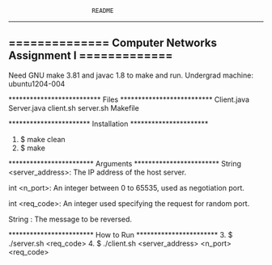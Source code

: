 			    		   README
-----------------------------------------------------------
============== Computer Networks Assignment I =============
-----------------------------------------------------------

Need GNU make 3.81 and javac 1.8 to make and run.
Undergrad machine: ubuntu1204-004

************************** Files **************************
						Client.java
						Server.java
						client.sh
						server.sh
						Makefile

*********************** Installation **********************
1. $ make clean
2. $ make

************************ Arguments ************************
String <server_address>:
The IP address of the host server.

int <n_port>:
An integer between 0 to 65535, used as negotiation port.

int <req_code>:
An integer used specifying the request for random port.

String <msg>:
The message to be reversed.

************************ How to Run ***********************
3. $ ./server.sh <req_code>
4. $ ./client.sh <server_address> <n_port> <req_code> <msg>